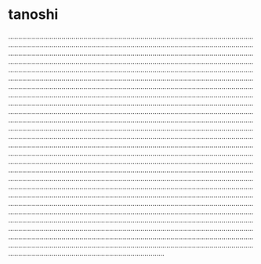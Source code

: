 # tanoshi
.......................................................................................................................................................................................................................................................................................................................................................................................................................................................................................................................................................................................................................................................................................................................................................................................................................................................................................................................................................................................................................................................................................................................................................................................................................................................................................................................................................................................................................................................................................................................................................................................................................................................................................................................................................................................................................................................................................................................................................................................................................................................................................................................................................................................................................................................................................................................................................................................................................................................................................................................................................................................................................................................................................................................................................................................................................................................................................................................................................................................................................................................................................................................................................................................................................................................................................................................................................................................................................................